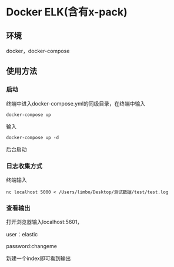 # Docker ELK(含有x-pack)

## 环境

docker，docker-compose

## 使用方法

### 启动

终端中进入docker-compose.yml的同级目录，在终端中输入

```shell
docker-compose up
```

输入

```shell
docker-compose up -d
```

后台启动

### 日志收集方式

终端输入

```shell
nc localhost 5000 < /Users/limbo/Desktop/测试数据/test/test.log
```

### 查看输出

打开浏览器输入localhost:5601，

user：elastic

password:changeme

新建一个index即可看到输出

